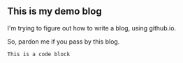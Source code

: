 ## This is my demo blog

I'm trying to figure out how to write a blog, using github.io. 

So, pardon me if you pass by this blog.

```
This is a code block
```
